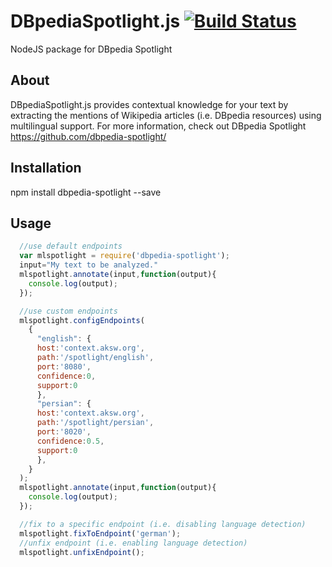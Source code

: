 DBpediaSpotlight.js [![Build Status](https://travis-ci.org/poke19962008/DBpediaSpotlight.js.svg?branch=master)](https://travis-ci.org/poke19962008/DBpediaSpotlight.js)
============

NodeJS package for DBpedia Spotlight

## About
DBpediaSpotlight.js provides contextual knowledge for your text by extracting the mentions of Wikipedia articles (i.e. DBpedia resources) using multilingual support.
For more information, check out DBpedia Spotlight https://github.com/dbpedia-spotlight/

## Installation

  npm install dbpedia-spotlight --save

## Usage
```javascript
  //use default endpoints
  var mlspotlight = require('dbpedia-spotlight');
  input="My text to be analyzed."
  mlspotlight.annotate(input,function(output){
    console.log(output);
  });

  //use custom endpoints
  mlspotlight.configEndpoints(
    {
      "english": {
      host:'context.aksw.org',
      path:'/spotlight/english',
      port:'8080',
      confidence:0,
      support:0
      },
      "persian": {
      host:'context.aksw.org',
      path:'/spotlight/persian',
      port:'8020',
      confidence:0.5,
      support:0
      },
    }
  );
  mlspotlight.annotate(input,function(output){
    console.log(output);
  });

  //fix to a specific endpoint (i.e. disabling language detection)
  mlspotlight.fixToEndpoint('german');
  //unfix endpoint (i.e. enabling language detection)
  mlspotlight.unfixEndpoint();
  ```
